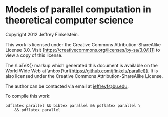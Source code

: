 # Models of parallel computation in theoretical computer science #

Copyright 2012 Jeffrey Finkelstein.

This work is licensed under the Creative Commons Attribution-ShareAlike License
3.0. Visit [https://creativecommons.org/licenses/by-sa/3.0/][1] to view a copy
of this license.

The \LaTeX{} markup which generated this document is available on the World Wide Web at \mbox{\url{https://github.com/jfinkels/parallel}}.
It is also licensed under the Creative Commons Attribution-ShareAlike License.

The author can be contacted via email at <jeffreyf@bu.edu>.

To compile this work:

    pdflatex parallel && bibtex parallel && pdflatex parallel \
        && pdflatex parallel

[1]: https://creativecommons.org/licenses/by-sa/3.0/
